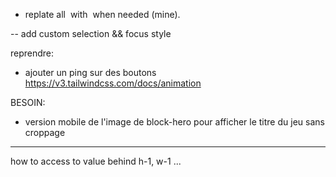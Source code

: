 - replate all <img> with <Image> when needed (mine).



-- add custom selection && focus style


reprendre:


- ajouter un ping sur des boutons
https://v3.tailwindcss.com/docs/animation
















BESOIN:
- version mobile de l'image de block-hero pour afficher le titre du jeu sans croppage

---
how to access to value behind h-1, w-1 ...
